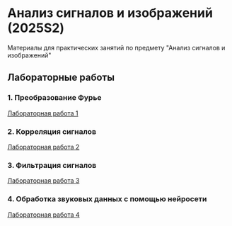 # Анализ сигналов и изображений (2025S2)

Материалы для практических занятий по предмету "Анализ сигналов и изображений"

## Лабораторные работы

### 1. Преобразование Фурье

[Лабораторная работа 1](labs/lab1/README.md)

### 2. Корреляция сигналов

[Лабораторная работа 2](labs/lab2/README.md)

### 3. Фильтрация сигналов

[Лабораторная работа 3](labs/lab3/README.md)

### 4. Обработка звуковых данных с помощью нейросети

[Лабораторная работа 4](labs/lab4/README.md)
